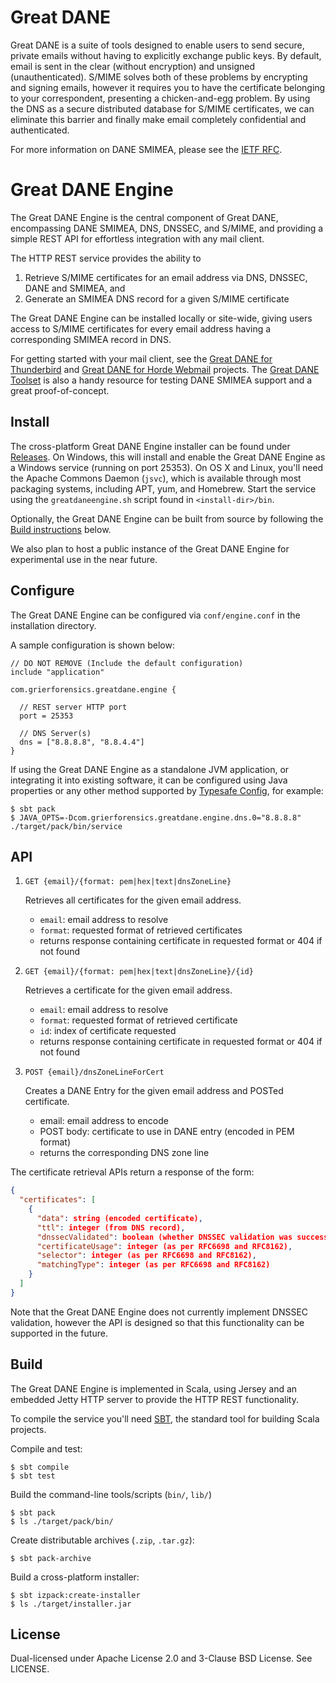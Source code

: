 # Great DANE

Great DANE is a suite of tools designed to enable users to send secure, private emails without having to explicitly exchange public keys. By default, email is sent in the clear (without encryption) and unsigned (unauthenticated). S/MIME solves both of these problems by encrypting and signing emails, however it requires you to have the certificate belonging to your correspondent, presenting a chicken-and-egg problem. By using the DNS as a secure distributed database for S/MIME certificates, we can eliminate this barrier and finally make email completely confidential and authenticated.

For more information on DANE SMIMEA, please see the [IETF RFC](https://tools.ietf.org/html/rfc8162).

# Great DANE Engine

The Great DANE Engine is the central component of Great DANE, encompassing DANE SMIMEA, DNS, DNSSEC, and S/MIME, and providing a simple REST API for effortless integration with any mail client.

The HTTP REST service provides the ability to

1. Retrieve S/MIME certificates for an email address via DNS, DNSSEC, DANE and SMIMEA, and
2. Generate an SMIMEA DNS record for a given S/MIME certificate

The Great DANE Engine can be installed locally or site-wide, giving users access to S/MIME certificates
for every email address having a corresponding SMIMEA record in DNS.

For getting started with your mail client, see the [Great DANE for Thunderbird](https://github.com/grierforensics/Great-DANE-Thunderbird) and [Great DANE for Horde Webmail](https://github.com/grierforensics/Great-DANE-Horde-Webmail) projects. The [Great DANE Toolset](https://github.com/grierforensics/Great-DANE-Toolset) is also a handy resource for testing DANE SMIMEA support and a great proof-of-concept.

## Install

The cross-platform Great DANE Engine installer can be found under [Releases](https://github.com/grierforensics/Great-DANE-Engine/releases).
On Windows, this will install and enable the Great DANE Engine as a Windows service (running on port 25353).
On OS X and Linux, you'll need the Apache Commons Daemon (`jsvc`), which is available through most packaging systems, including APT, yum, and Homebrew. Start the service using the `greatdaneengine.sh` script found in `<install-dir>/bin`.

Optionally, the Great DANE Engine can be built from source by following the [Build instructions](#build) below.

We also plan to host a public instance of the Great DANE Engine for experimental use in the near future.

## Configure

The Great DANE Engine can be configured via `conf/engine.conf` in the installation directory.

A sample configuration is shown below:

```
// DO NOT REMOVE (Include the default configuration)
include "application"

com.grierforensics.greatdane.engine {

  // REST server HTTP port
  port = 25353

  // DNS Server(s)
  dns = ["8.8.8.8", "8.8.4.4"]
}
```

If using the Great DANE Engine as a standalone JVM application, or integrating it into existing software, it can be configured using Java properties or any other method supported by [Typesafe Config](https://github.com/typesafehub/config#standard-behavior), for example:

```
$ sbt pack
$ JAVA_OPTS=-Dcom.grierforensics.greatdane.engine.dns.0="8.8.8.8" ./target/pack/bin/service
```

## API

1. `GET {email}/{format: pem|hex|text|dnsZoneLine}`

    Retrieves all certificates for the given email address.
    - `email`: email address to resolve
    - `format`: requested format of retrieved certificates
    - returns response containing certificate in requested format or 404 if not found

2. `GET {email}/{format: pem|hex|text|dnsZoneLine}/{id}`

    Retrieves a certificate for the given email address.
    - `email`: email address to resolve
    - `format`: requested format of retrieved certificate
    - `id`: index of certificate requested
    - returns response containing certificate in requested format or 404 if not found

3. `POST {email}/dnsZoneLineForCert`

    Creates a DANE Entry for the given email address and POSTed certificate.
    - email: email address to encode
    - POST body: certificate to use in DANE entry (encoded in PEM format)
    - returns the corresponding DNS zone line

The certificate retrieval APIs return a response of the form:

```json
{
  "certificates": [
    {
      "data": string (encoded certificate),
      "ttl": integer (from DNS record),
      "dnssecValidated": boolean (whether DNSSEC validation was successful),
      "certificateUsage": integer (as per RFC6698 and RFC8162),
      "selector": integer (as per RFC6698 and RFC8162),
      "matchingType": integer (as per RFC6698 and RFC8162)
    }
  ]
}
```

Note that the Great DANE Engine does not currently implement DNSSEC validation, however the API is designed so that this functionality can be supported in the future.

## Build

The Great DANE Engine is implemented in Scala, using Jersey and an embedded Jetty HTTP server to provide the HTTP REST functionality.

To compile the service you'll need [SBT](http://www.scala-sbt.org/), the standard tool for building Scala projects.

Compile and test:

```
$ sbt compile
$ sbt test
```

Build the command-line tools/scripts (`bin/`, `lib/`)

```
$ sbt pack
$ ls ./target/pack/bin/
```

Create distributable archives (`.zip`, `.tar.gz`):

```
$ sbt pack-archive
```

Build a cross-platform installer:

```
$ sbt izpack:create-installer
$ ls ./target/installer.jar
```

## License

Dual-licensed under Apache License 2.0 and 3-Clause BSD License. See LICENSE.
